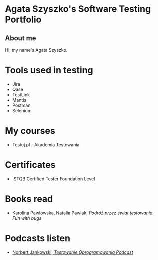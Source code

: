 # Agata Szyszko's Software Testing Portfolio

## About me

Hi, my name's Agata Szyszko.

# Tools used in testing

* Jira 
* Qase 
* TestLink 
* Mantis
* Postman 
* Selenium 

# My courses

* Testuj.pl - Akademia Testowania

# Certificates

* ISTQB Certified Tester Foundation Level

# Books read

* Karolina Pawłowska, Natalia Pawlak, *Podróż przez świat testowania. Fun with bugs*

# Podcasts listen

* [Norbert Jankowski, *Testowanie Oprogramowania Podcast*](https://podcasttestowanie.pl/)

